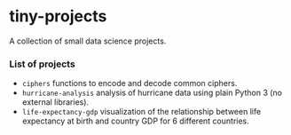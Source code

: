 # tiny-projects

A collection of small data science projects. 

### List of projects
- `ciphers` functions to encode and decode common ciphers.
- `hurricane-analysis` analysis of hurricane data using plain Python 3 (no external libraries).
- `life-expectancy-gdp` visualization of the relationship between life expectancy at birth and country GDP for 6 different countries.   
